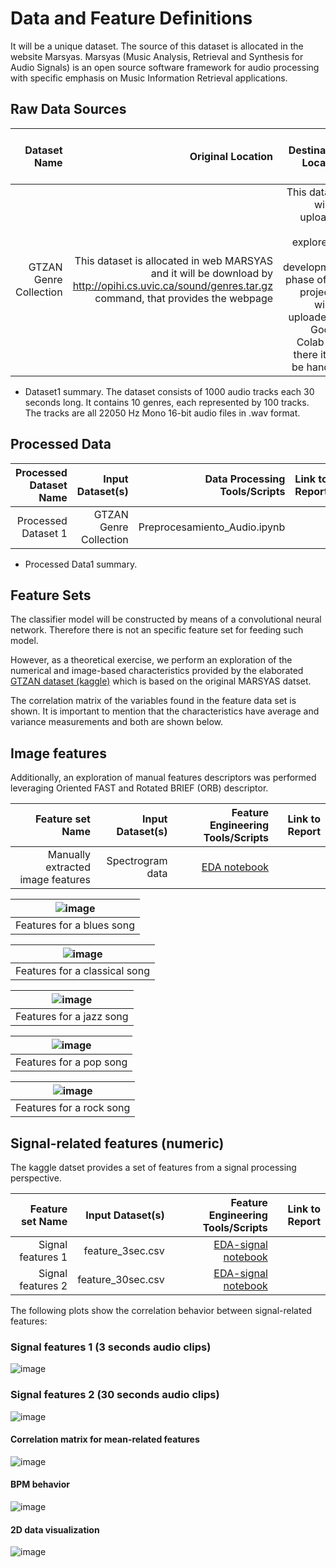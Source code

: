 # Data and Feature Definitions

It will be a unique dataset. The source of this dataset is allocated in the website Marsyas. 
Marsyas (Music Analysis, Retrieval and Synthesis for Audio Signals) is an open source software framework for audio processing with specific emphasis on Music Information Retrieval applications.

## Raw Data Sources

| Dataset Name | Original Location   | Destination Location  | Data Movement Tools / Scripts | Link to Report |
| ---:| ---: | ---: | ---: | -----: |
| GTZAN Genre Collection | This dataset is allocated in web MARSYAS and it will be download by http://opihi.cs.uvic.ca/sound/genres.tar.gz command, that provides the webpage | This dataset will be uploaded and explored in the development phase of the project. It will be uploaded to Google Colab and there it will be handled | | |


* Dataset1 summary. The dataset consists of 1000 audio tracks each 30 seconds long. It contains 10 genres, each represented by 100 tracks. The tracks are all 22050 Hz Mono 16-bit audio files in .wav format.

## Processed Data
| Processed Dataset Name | Input Dataset(s)   | Data Processing Tools/Scripts | Link to Report |
| ---:| ---: | ---: | ---: | 
| Processed Dataset 1 | GTZAN Genre Collection | Preprocesamiento_Audio.ipynb | |

* Processed Data1 summary. <The Processed Dataset consists in an audio-to-image transformation in order to create an input for a CNN.>

## Feature Sets

The classifier model will be constructed by means of a convolutional neural network. Therefore there is not an specific feature set for feeding such model.

However, as a theoretical exercise, we perform an exploration of the numerical and image-based characteristics provided by the elaborated [GTZAN dataset (kaggle)](https://www.kaggle.com/andradaolteanu/gtzan-dataset-music-genre-classification)  which is based on the original MARSYAS datset. 



 The correlation matrix of the variables found in the feature data set is shown. It is important to mention that the characteristics have average and variance measurements and both are shown below.
  

## Image features

Additionally, an exploration of manual features descriptors was performed leveraging Oriented FAST and Rotated BRIEF (ORB) descriptor.

| Feature set Name | Input Dataset(s)   | Feature Engineering Tools/Scripts | Link to Report |
| ---:| ---: | ---: | ---: | 
| Manually extracted image features | Spectrogram data | [EDA notebook](../../scripts/eda/eda.ipynb)  ||

| ![image](figures/blues_99_orb.png) |
|:--:| 
| Features for a blues  song|

| ![image](figures/classical_24_orb.png) |
|:--:| 
| Features for a classical song|

| ![image](figures/jazz_70_orb.png) |
|:--:| 
| Features for a jazz song|

| ![image](figures/pop_93_orb.png) |
|:--:| 
| Features for a pop song|

| ![image](figures/rock_77_orb.png) |
|:--:| 
| Features for a rock song|



## Signal-related features (numeric)

The kaggle datset provides a set of features from a signal processing perspective.

| Feature set Name | Input Dataset(s)   | Feature Engineering Tools/Scripts | Link to Report |
| ---:| ---: | ---: | ---: | 
| Signal features 1 | feature_3sec.csv | [EDA-signal notebook](../../scripts/eda/eda-signal.py) ||
| Signal features 2 | feature_30sec.csv | [EDA-signal notebook](../../scripts/eda/eda-signal.py)||

The following plots show the correlation behavior between signal-related features:

### Signal features 1 (3 seconds audio clips) 
![image](figures/corr_mtx_ft_3secs.png)

### Signal features 2 (30 seconds audio clips) 
![image](figures/corr_mtx_ft_30secs.png)

#### Correlation matrix for mean-related features
![image](figures/corr_mtx.png)

#### BPM behavior
![image](figures/bpm.png)

#### 2D data visualization
![image](figures/pca_2d_data.png)
